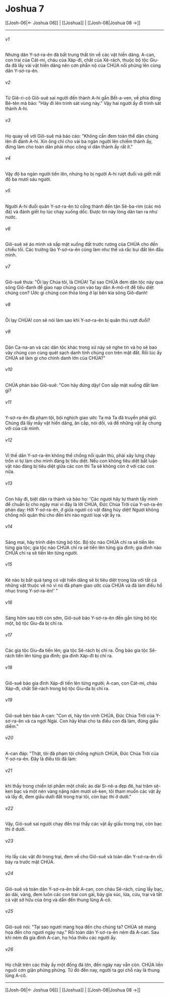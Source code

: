 # Joshua 7

[[Josh-06|← Joshua 06]] | [[Joshua]] | [[Josh-08|Joshua 08 →]]
***



###### v1 
Nhưng dân Y-sơ-ra-ên đã bất trung thất tín về các vật hiến dâng. A-can, con trai của Cát-mi, cháu của Xáp-đi, chắt của Xê-rách, thuộc bộ tộc Giu-đa đã lấy vài vật hiến dâng nên cơn phẫn nộ của CHÚA nổi phừng lên cùng dân Y-sơ-ra-ên. 

###### v2 
Từ Giê-ri-cô Giô-suê sai người đến thành A-hi gần Bết-a-ven, về phía đông Bê-tên mà bảo: "Hãy đi lên trinh sát vùng này." Vậy hai người ấy đi trinh sát thành A-hi. 

###### v3 
Họ quay về với Giô-suê mà báo cáo: "Không cần đem toàn thể dân chúng lên đi đánh A-hi. Xin ông chỉ cho vài ba ngàn người lên chiếm thành ấy, đừng làm cho toàn dân phải nhọc công vì dân thành ấy rất ít." 

###### v4 
Vậy độ ba ngàn người tiến lên, nhưng họ bị người A-hi rượt đuổi và giết mất độ ba mươi sáu người. 

###### v5 
Người A-hi đuổi quân Y-sơ-ra-ên từ cổng thành đến tận Sê-ba-rim (các mỏ đá) và đánh giết họ lúc chạy xuống dốc. Được tin này lòng dân tan ra như nước. 

###### v6 
Giô-suê xé áo mình và sấp mặt xuống đất trước rương của CHÚA cho đến chiều tối. Các trưởng lão Y-sơ-ra-ên cũng làm như thế và rắc bụi đất lên đầu mình. 

###### v7 
Giô-suê thưa: "Ôi lạy Chúa tôi, là CHÚA! Tại sao CHÚA đem dân tộc này qua sông Giô-đanh để giao nạp chúng con vào tay dân A-mô-rít để tiêu diệt chúng con? Ước gì chúng con thỏa lòng ở lại bên kia sông Giô-đanh! 

###### v8 
Ôi lạy CHÚA! con sẽ nói làm sao khi Y-sơ-ra-ên bị quân thù rượt đuổi? 

###### v9 
Dân Ca-na-an và các dân tộc khác trong xứ này sẽ nghe tin và họ sẽ bao vây chúng con cùng quét sạch danh tính chúng con trên mặt đất. Rồi lúc ấy CHÚA sẽ làm gì cho chính danh lớn của CHÚA?" 

###### v10 
CHÚA phán bảo Giô-suê: "Con hãy đứng dậy! Con sấp mặt xuống đất làm gì? 

###### v11 
Y-sơ-ra-ên đã phạm tội, bội nghịch giao ước Ta mà Ta đã truyền phải giữ. Chúng đã lấy mấy vật hiến dâng, ăn cắp, nói dối, và để những vật ấy chung với của cải mình. 

###### v12 
Vì thế dân Y-sơ-ra-ên không thể chống nổi quân thù, phải xây lưng chạy trốn vì tự làm cho mình đáng bị tiêu diệt. Nếu con không tiêu diệt bất luận vật nào đáng bị tiêu diệt giữa các con thì Ta sẽ không còn ở với các con nữa. 

###### v13 
Con hãy đi, biệt dân ra thánh và bảo họ: 'Các ngươi hãy tự thanh tẩy mình để chuẩn bị cho ngày mai vì đây là lời CHÚA, Đức Chúa Trời của Y-sơ-ra-ên phán dạy: Hỡi Y-sơ-ra-ên, ở giữa ngươi có vật đáng hủy diệt! Ngươi không chống nổi quân thù cho đến khi nào ngươi loại vật ấy ra. 

###### v14 
Sáng mai, hãy trình diện từng bộ tộc. Bộ tộc nào CHÚA chỉ ra sẽ tiến lên từng gia tộc; gia tộc nào CHÚA chỉ ra sẽ tiến lên từng gia đình; gia đình nào CHÚA chỉ ra sẽ tiến lên từng người. 

###### v15 
Kẻ nào bị bắt quả tang có vật hiến dâng sẽ bị tiêu diệt trong lửa với tất cả những vật thuộc về nó vì nó đã phạm giao ước của CHÚA và đã làm điều hổ nhục trong Y-sơ-ra-ên!' " 

###### v16 
Sáng hôm sau trời còn sớm, Giô-suê bảo Y-sơ-ra-ên đến gần từng bộ tộc một, bộ tộc Giu-đa bị chỉ ra. 

###### v17 
Các gia tộc Giu-đa tiến lên; gia tộc Sê-rách bị chỉ ra. Ông bảo gia tộc Sê-rách tiến lên từng gia đình; gia đình Xáp-đi bị chỉ ra. 

###### v18 
Giô-suê bảo gia đình Xáp-đi tiến lên từng người; A-can, con Cát-mi, cháu Xáp-đi, chắt Sê-rách trong bộ tộc Giu-đa bị chỉ ra. 

###### v19 
Giô-suê bèn bảo A-can: "Con ơi, hãy tôn vinh CHÚA, Đức Chúa Trời của Y-sơ-ra-ên và ca ngợi Ngài. Con hãy khai cho ta điều con đã làm, đừng giấu diếm." 

###### v20 
A-can đáp: "Thật, tôi đã phạm tội chống nghịch CHÚA, Đức Chúa Trời của Y-sơ-ra-ên. Đây là điều tôi đã làm: 

###### v21 
khi thấy trong chiến lợi phẩm một chiếc áo dài Si-nê-a đẹp đẽ, hai trăm sê-ken bạc và một nén vàng nặng năm mươi sê-ken, tôi tham muốn các vật ấy và lấy đi, đem giấu dưới đất trong trại tôi, còn bạc thì ở dưới." 

###### v22 
Vậy, Giô-suê sai người chạy đến trại thấy các vật ấy giấu trong trại, còn bạc thì ở dưới. 

###### v23 
Họ lấy các vật đó trong trại, đem về cho Giô-suê và toàn dân Y-sơ-ra-ên rồi bày ra trước mặt CHÚA. 

###### v24 
Giô-suê và toàn dân Y-sơ-ra-ên bắt A-can, con cháu Sê-rách, cùng lấy bạc, áo dài, vàng, đem luôn các con trai con gái, bày gia súc, lừa, cừu, trại và tất cả vật sở hữu của ông và dẫn đến thung lũng A-cô. 

###### v25 
Giô-suê nói: "Tại sao ngươi mang họa đến cho chúng ta? CHÚA sẽ mang họa đến cho ngươi ngày nay." Rồi toàn dân Y-sơ-ra-ên ném đá A-can. Sau khi ném đá gia đình A-can, họ hỏa thiêu các người ấy. 

###### v26 
Họ chất trên các thây ấy một đống đá lớn, đến ngày nay vẫn còn. CHÚA liền nguôi cơn giận phừng phừng. Từ đó đến nay, người ta gọi chỗ này là thung lũng A-cô.

***
[[Josh-06|← Joshua 06]] | [[Joshua]] | [[Josh-08|Joshua 08 →]]

